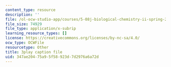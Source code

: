 ```yaml
---
content_type: resource
description: ''
file: /ol-ocw-studio-app/courses/5-08j-biological-chemistry-ii-spring-2016/347ae20475a95f58923d7d2976a6a72d_9zqKwTpT0eA.vtt
file_size: 74929
file_type: application/x-subrip
learning_resource_types: []
license: https://creativecommons.org/licenses/by-nc-sa/4.0/
ocw_type: OCWFile
resourcetype: Other
title: 3play caption file
uid: 347ae204-75a9-5f58-923d-7d2976a6a72d
---
```

